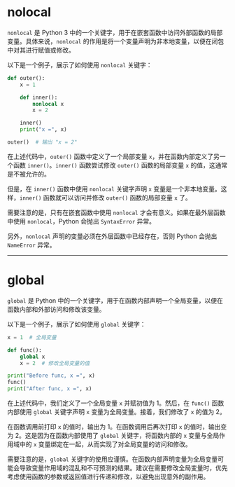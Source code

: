 # nolocal

`nonlocal` 是 Python 3 中的一个关键字，用于在嵌套函数中访问外部函数的局部变量。具体来说，`nonlocal` 的作用是将一个变量声明为非本地变量，以便在闭包中对其进行赋值或修改。

以下是一个例子，展示了如何使用 `nonlocal` 关键字：

```python
def outer():
    x = 1

    def inner():
        nonlocal x
        x = 2

    inner()
    print("x =", x)

outer()  # 输出 "x = 2"

```

在上述代码中，`outer()` 函数中定义了一个局部变量 `x`，并在函数内部定义了另一个函数 `inner()`。`inner()` 函数尝试修改 `outer()` 函数的局部变量 `x` 的值，这通常是不被允许的。

但是，在 `inner()` 函数中使用 `nonlocal` 关键字声明 `x` 变量是一个非本地变量。这样，`inner()` 函数就可以访问并修改 `outer()` 函数的局部变量 `x` 了。

需要注意的是，只有在嵌套函数中使用 `nonlocal` 才会有意义。如果在最外层函数中使用 `nonlocal`，Python 会抛出 `SyntaxError` 异常。

另外，`nonlocal` 声明的变量必须在外层函数中已经存在，否则 Python 会抛出 `NameError` 异常。

***

# global&#x20;

`global` 是 Python 中的一个关键字，用于在函数内部声明一个全局变量，以便在函数内部和外部访问和修改该变量。

以下是一个例子，展示了如何使用 `global` 关键字：

```python
x = 1  # 全局变量

def func():
    global x
    x = 2  # 修改全局变量的值

print("Before func, x =", x)
func()
print("After func, x =", x)

```

在上述代码中，我们定义了一个全局变量 `x` 并赋初值为 1。然后，在 `func()` 函数内部使用 `global` 关键字声明 `x` 变量为全局变量。接着，我们修改了 `x` 的值为 2。

在函数调用前打印 `x` 的值时，输出为 1。在函数调用后再次打印 `x` 的值时，输出变为 2。这是因为在函数内部使用了 `global` 关键字，将函数内部的 `x` 变量与全局作用域中的 `x` 变量绑定在一起，从而实现了对全局变量的访问和修改。

需要注意的是，`global` 关键字的使用应谨慎。在函数内部声明变量为全局变量可能会导致变量作用域的混乱和不可预测的结果。建议在需要修改全局变量时，优先考虑使用函数的参数或返回值进行传递和修改，以避免出现意外的副作用。
